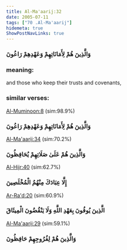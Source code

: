 ```yaml
---
title: Al-Ma'aarij:32
date: 2005-07-11
tags: ["70 .Al-Ma'aarij"]
hidemeta: true 
ShowPostNavLinks: true 
---
```

### وَالَّذِينَ هُمْ لِأَمَانَاتِهِمْ وَعَهْدِهِمْ رَاعُونَ
### meaning: 
and those who keep their trusts and covenants,
### similar verses: 

[Al-Muminoon:8](/23/8) (sim:98.9%)

### وَالَّذِينَ هُمْ لِأَمَانَاتِهِمْ وَعَهْدِهِمْ رَاعُونَ

[Al-Ma'aarij:34](/70/34) (sim:70.2%)

### وَالَّذِينَ هُمْ عَلَىٰ صَلَاتِهِمْ يُحَافِظُونَ

[Al-Hijr:40](/15/40) (sim:62.7%)

### إِلَّا عِبَادَكَ مِنْهُمُ الْمُخْلَصِينَ

[Ar-Ra'd:20](/13/20) (sim:60.9%)

### الَّذِينَ يُوفُونَ بِعَهْدِ اللَّهِ وَلَا يَنْقُضُونَ الْمِيثَاقَ

[Al-Ma'aarij:29](/70/29) (sim:59.1%)

### وَالَّذِينَ هُمْ لِفُرُوجِهِمْ حَافِظُونَ
